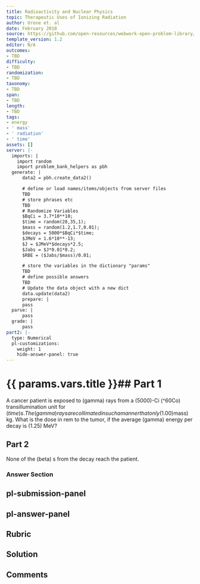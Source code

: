 ```yaml
---
title: Radioactivity and Nuclear Physics
topic: Therapeutic Uses of Ionizing Radiation
author: Urone et. al
date: February 2018
source: https://github.com/open-resources/webwork-open-problem-library/tree/master/Contrib/BrockPhysics/College_Physics_Urone/32.Medical_Applications_of_Nuclear_Physics/32-03.Therapeutic_Ionizing_Radiation/NU_U17-32-03-004.pg
template_version: 1.2
editor: N/A
outcomes:
- TBD
difficulty:
- TBD
randomization:
- TBD
taxonomy:
- TBD
span:
- TBD
length:
- TBD
tags:
- energy
- ' mass'
- ' radiation'
- ' time'
assets: []
server: |-
  imports: |
    import random
    import problem_bank_helpers as pbh
  generate: |
      data2 = pbh.create_data2()

      # define or load names/items/objects from server files
      TBD
      # store phrases etc
      TBD
      # Randomize Variables
      $BqCi = 3.7*10**10;
      $time = random(28,35,1);
      $mass = random(1.2,1.7,0.01);
      $decays = 5000*$BqCi*$time;
      $JMeV = 1.6*10**-13;
      $J = $JMeV*$decays*2.5;
      $Jabs = $J*0.01*0.2;
      $RBE = ($Jabs/$mass)/0.01;

      # store the variables in the dictionary "params"
      TBD
      # define possible answers
      TBD
      # Update the data object with a new dict
      data.update(data2)
      prepare: |
      pass
  parse: |
      pass
  grade: |
      pass
part2: |-
  type: Numerical
  pl-customizations:
    weight: 1
    hide-answer-panel: true
---
```


# {{ params.vars.title }}## Part 1 
A cancer patient is exposed to (gamma) rays from a (5000)-Ci (^60Co) transillumination unit for ($time) s. The (gamma) rays are collimated in such a manner that only (1.00)% of them strike the patient. Of those, (20.0)% are absorbed in a tumor having a mass of ($mass) kg. What is the dose in rem to the tumor, if the average (gamma) energy per decay is (1.25) MeV? 
## Part 2 
None  of the (beta) s from the decay reach the patient. 


### Answer Section 


## pl-submission-panel 


## pl-answer-panel 


## Rubric 


## Solution 


## Comments 


